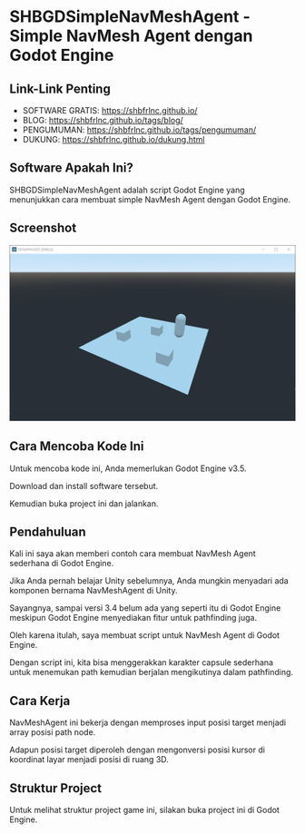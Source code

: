# SHBGDSimpleNavMeshAgent - Simple NavMesh Agent dengan Godot Engine

## Link-Link Penting

- SOFTWARE GRATIS: https://shbfrlnc.github.io/
- BLOG: https://shbfrlnc.github.io/tags/blog/
- PENGUMUMAN: https://shbfrlnc.github.io/tags/pengumuman/
- DUKUNG: https://shbfrlnc.github.io/dukung.html

## Software Apakah Ini?

SHBGDSimpleNavMeshAgent adalah script Godot Engine yang menunjukkan cara membuat simple NavMesh Agent dengan Godot Engine.

## Screenshot

![ScreenShot](.readme-assets/SHBGDSimpleNavMeshAgent-1.png?raw=true)

## Cara Mencoba Kode Ini

Untuk mencoba kode ini, Anda memerlukan Godot Engine v3.5.

Download dan install software tersebut.

Kemudian buka project ini dan jalankan.

## Pendahuluan

Kali ini saya akan memberi contoh cara membuat NavMesh Agent sederhana di Godot Engine.

Jika Anda pernah belajar Unity sebelumnya, Anda mungkin menyadari ada komponen bernama NavMeshAgent di Unity.

Sayangnya, sampai versi 3.4 belum ada yang seperti itu di Godot Engine meskipun Godot Engine menyediakan fitur untuk pathfinding juga.

Oleh karena itulah, saya membuat script untuk NavMesh Agent di Godot Engine.

Dengan script ini, kita bisa menggerakkan karakter capsule sederhana untuk menemukan path kemudian berjalan mengikutinya dalam pathfinding.

## Cara Kerja

NavMeshAgent ini bekerja dengan memproses input posisi target menjadi array posisi path node.

Adapun posisi target diperoleh dengan mengonversi posisi kursor di koordinat layar menjadi posisi di ruang 3D.

## Struktur Project

Untuk melihat struktur project game ini, silakan buka project ini di Godot Engine.